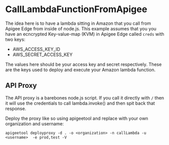 # CallLambdaFunctionFromApigee
The idea here is to have a lambda sitting in Amazon that you call from Apigee Edge from inside of node.js. This example assumes that you you have an ecncrypted Key-value-map (KVM) in Apigee Edge called `creds` with two keys:

* AWS_ACCESS_KEY_ID
* AWS_SECRET_ACCESS_KEY

The values here should be your access key and secret respectively. These are the keys used to deploy and execute your Amazon lambda function.

## API Proxy
The API proxy is a barebones node.js script.  If you call it directly with `/` then it will use the credentials to call lambda.invoke() and then spit back that response.

Deploy the proxy like so using apigeetool and replace with your own organization and username:

```
apigeetool deployproxy -d . -o <organization> -n callLambda -u <username>  -e prod,test -V
``` 
